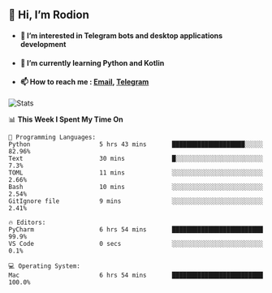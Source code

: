 ## 👋 Hi, I’m Rodion
- #### 👀 I’m interested in Telegram bots and desktop applications development
- #### 🌱 I’m currently learning Python and Kotlin
- #### 📫 How to reach me : [Email](mailto:me@lavn.ml), [Telegram](https://t.me/fast_geek)

![Stats](https://github-readme-stats.vercel.app/api?username=rodion-gudz&show_icons=true&theme=github_dark&hide_border=true&hide=issues&count_private=true&layout=compact)


<!--START_SECTION:waka-->
📊 **This Week I Spent My Time On** 

```text
💬 Programming Languages: 
Python                   5 hrs 43 mins       ████████████████████░░░░░   82.96% 
Text                     30 mins             █░░░░░░░░░░░░░░░░░░░░░░░░   7.3% 
TOML                     11 mins             ░░░░░░░░░░░░░░░░░░░░░░░░░   2.66% 
Bash                     10 mins             ░░░░░░░░░░░░░░░░░░░░░░░░░   2.54% 
GitIgnore file           9 mins              ░░░░░░░░░░░░░░░░░░░░░░░░░   2.41%

🔥 Editors: 
PyCharm                  6 hrs 54 mins       █████████████████████████   99.9% 
VS Code                  0 secs              ░░░░░░░░░░░░░░░░░░░░░░░░░   0.1%

💻 Operating System: 
Mac                      6 hrs 54 mins       █████████████████████████   100.0%

```


<!--END_SECTION:waka-->
